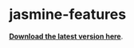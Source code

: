 # jasmine-features

**[Download the latest version here](https://github.com/searls/jasmine-features/archives/master)**.

